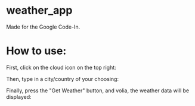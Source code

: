 # weather_app
Made for the Google Code-In.

# How to use:
First, click on the cloud icon on the top right:
<img scr="readmeimages/GitHubImage1.png" width=578>

Then, type in a city/country of your choosing:
<img scr="readmeimages/GitHubImage2.png" width=578>

Finally, press the "Get Weather" button, and volia, the weather data will be displayed:
<img scr="readmeimages/GitHubImage3.png" width=578>
